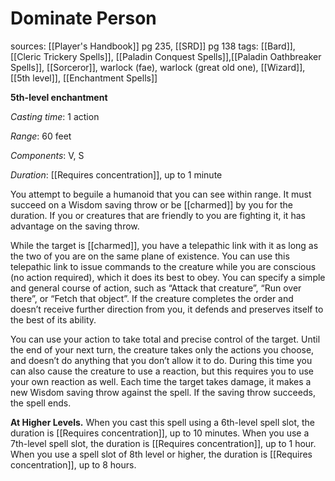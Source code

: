 # Dominate Person
sources: [[Player's Handbook]] pg 235, [[SRD]] pg 138
tags: [[Bard]], [[Cleric Trickery Spells]], [[Paladin Conquest Spells]],[[Paladin Oathbreaker Spells]], [[Sorceror]], warlock (fae), warlock (great old one), [[Wizard]], [[5th level]], [[Enchantment Spells]]

**5th-level enchantment**

*Casting time*: 1 action

*Range*: 60 feet

*Components*: V, S

*Duration*: [[Requires concentration]], up to 1 minute

You attempt to beguile a humanoid that you can see within range. It must succeed on a Wisdom saving throw or be [[charmed]] by you for the duration. If you or creatures that are friendly to you are fighting it, it has advantage on the saving throw.

While the target is [[charmed]], you have a telepathic link with it as long as the two of you are on the same plane of existence. You can use this telepathic link to issue commands to the creature while you are conscious (no action required), which it does its best to obey. You can specify a simple and general course of action, such as “Attack that creature”, “Run over there”, or “Fetch that object”. If the creature completes the order and doesn’t receive further direction from you, it defends and preserves itself to the best of its ability.

You can use your action to take total and precise control of the target. Until the end of your next turn, the creature takes only the actions you choose, and doesn’t do anything that you don’t allow it to do. During this time you can also cause the creature to use a reaction, but this requires you to use your own reaction as well. Each time the target takes damage, it makes a new Wisdom saving throw against the spell. If the saving throw succeeds, the spell ends.

**At Higher Levels.** When you cast this spell using a 6th-level spell slot, the duration is [[Requires concentration]], up to 10 minutes. When you use a 7th-level spell slot, the duration is [[Requires concentration]], up to 1 hour. When you use a spell slot of 8th level or higher, the duration is [[Requires concentration]], up to 8 hours.
